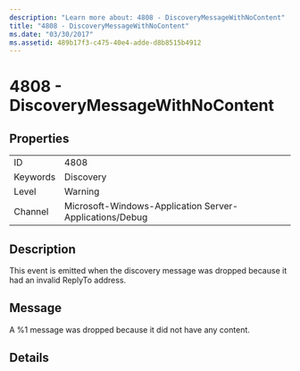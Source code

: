 ```yaml
---
description: "Learn more about: 4808 - DiscoveryMessageWithNoContent"
title: "4808 - DiscoveryMessageWithNoContent"
ms.date: "03/30/2017"
ms.assetid: 489b17f3-c475-40e4-adde-d8b8515b4912
---
```

# 4808 - DiscoveryMessageWithNoContent

## Properties  
  
|||  
|-|-|  
|ID|4808|  
|Keywords|Discovery|  
|Level|Warning|  
|Channel|Microsoft-Windows-Application Server-Applications/Debug|  
  
## Description  

 This event is emitted when the discovery message was dropped because it had an invalid ReplyTo address.  
  
## Message  

 A %1 message was dropped because it did not have any content.  
  
## Details
